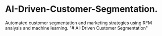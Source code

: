 # AI-Driven-Customer-Segmentation.
Automated customer segmentation and marketing strategies using RFM analysis and machine learning.
"# AI-Driven Customer Segmentation" 

